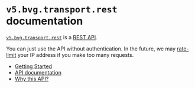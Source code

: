 # `v5.bvg.transport.rest` documentation

[`v5.bvg.transport.rest`](https://v5.bvg.transport.rest/) is a [REST API](https://restfulapi.net).

You can just use the API without authentication. In the future, we may [rate-limit](https://apisyouwonthate.com/blog/what-is-api-rate-limiting-all-about) your IP address if you make too many requests.

- [Getting Started](getting-started.md)
- [API documentation](api.md)
- [Why this API?](why.md)
